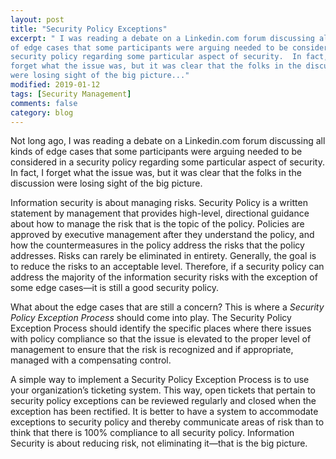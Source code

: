 ```yaml
---
layout: post
title: "Security Policy Exceptions"
excerpt: " I was reading a debate on a Linkedin.com forum discussing all kinds
of edge cases that some participants were arguing needed to be considered in a
security policy regarding some particular aspect of security.  In fact, I
forget what the issue was, but it was clear that the folks in the discussion
were losing sight of the big picture..."
modified: 2019-01-12
tags: [Security Management]
comments: false
category: blog
---
```


Not long ago, I was reading a debate on a Linkedin.com forum discussing all
kinds of edge cases that some participants were arguing needed to be considered
in a security policy regarding some particular aspect of security.  In fact, I
forget what the issue was, but it was clear that the folks in the discussion
were losing sight of the big picture.

Information security is about managing risks.  Security Policy is a written
statement by management that provides high-level, directional guidance about
how to manage the risk that is the topic of the policy.  Policies are approved
by executive management after they understand the policy, and how the
countermeasures in the policy address the risks that the policy addresses.
Risks can rarely be eliminated in entirety.  Generally, the goal is to reduce
the risks to an acceptable level.  Therefore, if a security policy can address
the majority of the information security risks with the exception of some edge
cases—it is still a good security policy.

What about the edge cases that are still a concern?  This is where a
<em>Security Policy Exception Process</em> should come into play.  The Security
Policy Exception Process should identify the specific places where there issues
with policy compliance so that the issue is elevated to the proper level of
management to ensure that the risk is recognized and if appropriate, managed
with a compensating control.

A simple way to implement a Security Policy Exception Process is to use your
organization’s ticketing system.  This way, open tickets that pertain to
security policy exceptions can be reviewed regularly and closed when the
exception has been rectified.  It is better to have a system to accommodate
exceptions to security policy and thereby communicate areas of risk than to
think that there is 100% compliance to all security policy.  Information
Security is about reducing risk, not eliminating it—that is the big picture.
